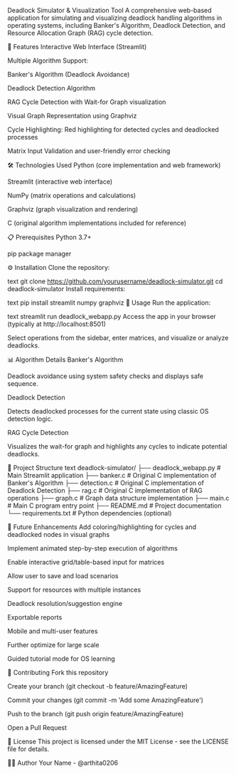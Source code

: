 Deadlock Simulator & Visualization Tool
A comprehensive web-based application for simulating and visualizing deadlock handling algorithms in operating systems, including Banker's Algorithm, Deadlock Detection, and Resource Allocation Graph (RAG) cycle detection.

🚀 Features
Interactive Web Interface (Streamlit)

Multiple Algorithm Support:

Banker's Algorithm (Deadlock Avoidance)

Deadlock Detection Algorithm

RAG Cycle Detection with Wait-for Graph visualization

Visual Graph Representation using Graphviz

Cycle Highlighting: Red highlighting for detected cycles and deadlocked processes

Matrix Input Validation and user-friendly error checking

🛠️ Technologies Used
Python (core implementation and web framework)

Streamlit (interactive web interface)

NumPy (matrix operations and calculations)

Graphviz (graph visualization and rendering)

C (original algorithm implementations included for reference)

📋 Prerequisites
Python 3.7+

pip package manager

⚙️ Installation
Clone the repository:

text
git clone https://github.com/yourusername/deadlock-simulator.git
cd deadlock-simulator
Install requirements:

text
pip install streamlit numpy graphviz
🚦 Usage
Run the application:

text
streamlit run deadlock_webapp.py
Access the app in your browser (typically at http://localhost:8501)

Select operations from the sidebar, enter matrices, and visualize or analyze deadlocks.

📊 Algorithm Details
Banker's Algorithm

Deadlock avoidance using system safety checks and displays safe sequence.

Deadlock Detection

Detects deadlocked processes for the current state using classic OS detection logic.

RAG Cycle Detection

Visualizes the wait-for graph and highlights any cycles to indicate potential deadlocks.

📁 Project Structure
text
deadlock-simulator/
├── deadlock_webapp.py    # Main Streamlit application
├── banker.c              # Original C implementation of Banker's Algorithm
├── detection.c           # Original C implementation of Deadlock Detection
├── rag.c                 # Original C implementation of RAG operations
├── graph.c               # Graph data structure implementation
├── main.c                # Main C program entry point
├── README.md             # Project documentation
└── requirements.txt      # Python dependencies (optional)

🔮 Future Enhancements
Add coloring/highlighting for cycles and deadlocked nodes in visual graphs

Implement animated step-by-step execution of algorithms

Enable interactive grid/table-based input for matrices

Allow user to save and load scenarios

Support for resources with multiple instances

Deadlock resolution/suggestion engine

Exportable reports

Mobile and multi-user features

Further optimize for large scale

Guided tutorial mode for OS learning

🤝 Contributing
Fork this repository

Create your branch (git checkout -b feature/AmazingFeature)

Commit your changes (git commit -m 'Add some AmazingFeature')

Push to the branch (git push origin feature/AmazingFeature)

Open a Pull Request

📄 License
This project is licensed under the MIT License - see the LICENSE file for details.

👨‍💻 Author
Your Name - @arthita0206

